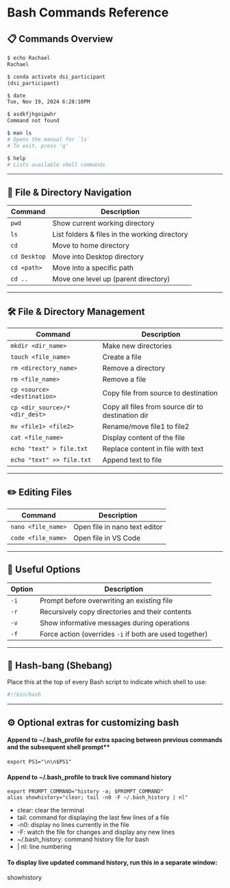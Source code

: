 # Bash Commands Reference

## 📋 Commands Overview

```bash
$ echo Rachael
Rachael

$ conda activate dsi_participant
(dsi_participant)

$ date
Tue, Nov 19, 2024 6:28:10PM

$ asdkfjhgoipwhr
Command not found

$ man ls
# Opens the manual for `ls`
# To exit, press 'q'

$ help
# Lists available shell commands
```

---

## 📁 File & Directory Navigation

| Command                | Description                                                |
|------------------------|------------------------------------------------------------|
| `pwd`                 | Show current working directory                             |
| `ls`                  | List folders & files in the working directory              |
| `cd`                  | Move to home directory                                     |
| `cd Desktop`          | Move into Desktop directory                                |
| `cd <path>`           | Move into a specific path                                  |
| `cd ..`               | Move one level up (parent directory)                       |

---

## 🛠 File & Directory Management

| Command                             | Description                                         |
|-------------------------------------|-----------------------------------------------------|
| `mkdir <dir_name>`                 | Make new directories                                |
| `touch <file_name>`               | Create a file                                       |
| `rm <directory_name>`             | Remove a directory                                  |
| `rm <file_name>`                  | Remove a file                                       |
| `cp <source> <destination>`       | Copy file from source to destination                |
| `cp <dir_source>/* <dir_dest>`    | Copy all files from source dir to destination dir   |
| `mv <file1> <file2>`              | Rename/move file1 to file2                          |
| `cat <file_name>`                 | Display content of the file                         |
| `echo "text" > file.txt`          | Replace content in file with text                   |
| `echo "text" >> file.txt`         | Append text to file                                 |

---

## ✏️ Editing Files

| Command            | Description                        |
|--------------------|------------------------------------|
| `nano <file_name>` | Open file in nano text editor      |
| `code <file_name>` | Open file in VS Code               |

---

## 🧰 Useful Options

| Option | Description                                               |
|--------|-----------------------------------------------------------|
| `-i`   | Prompt before overwriting an existing file                |
| `-r`   | Recursively copy directories and their contents           |
| `-v`   | Show informative messages during operations               |
| `-f`   | Force action (overrides `-i` if both are used together)   |

---

## 🔧 Hash-bang (Shebang)

Place this at the top of every Bash script to indicate which shell to use:

```bash
#!/bin/bash
```

---

## ⚙️ Optional extras for customizing bash
#### Append to ~/.bash_profile for extra spacing between previous commands and the subsequent shell prompt**
```
export PS1="\n\n$PS1"
```

#### Append to ~/.bash_profile to track live command history
```
export PROMPT_COMMAND="history -a; $PROMPT_COMMAND"
alias showhistory="clear; tail -n0 -F ~/.bash_history | nl"
```
* clear: clear the terminal
* tail: command for displaying the last few lines of a file
* -n0: display no lines currently in the file
* -F: watch the file for changes and display any new lines
* ~/.bash_history: command history file for bash
* | nl: line numbering

#### To display live updated command history, run this in a separate window:
showhistory

